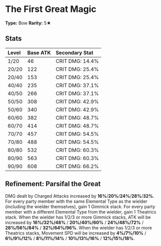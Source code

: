 # The First Great Magic

**Type:** Bow
**Rarity:** 5★

## Stats

| Level | Base ATK | Secondary Stat |
| :--- | :--- | :--- |
| 1/20 | 46 | CRIT DMG: 14.4% |
| 20/20 | 122 | CRIT DMG: 25.4% |
| 20/40 | 153 | CRIT DMG: 25.4% |
| 40/40 | 235 | CRIT DMG: 37.1% |
| 40/50 | 266 | CRIT DMG: 37.1% |
| 50/50 | 308 | CRIT DMG: 42.9% |
| 50/60 | 340 | CRIT DMG: 42.9% |
| 60/60 | 382 | CRIT DMG: 48.7% |
| 60/70 | 414 | CRIT DMG: 48.7% |
| 70/70 | 457 | CRIT DMG: 54.5% |
| 70/80 | 488 | CRIT DMG: 54.5% |
| 80/80 | 532 | CRIT DMG: 60.3% |
| 80/90 | 563 | CRIT DMG: 60.3% |
| 90/90 | 608 | CRIT DMG: 66.2% |

## Refinement: Parsifal the Great

DMG dealt by Charged Attacks increased by **16%**/**20%**/**24%**/**28%**/**32%**. For every party member with the same Elemental Type as the wielder (including the wielder themselves), gain 1 Gimmick stack. For every party member with a different Elemental Type from the wielder, gain 1 Theatrics stack. When the wielder has 1/2/3 or more Gimmick stacks, ATK will be increased by **16%/32%/48%** / **20%/40%/60%** / **24%/48%/72%** / **28%/56%/84%** / **32%/64%/96%**. When the wielder has 1/2/3 or more Theatrics stacks, Movement SPD will be increased by **4%/7%/10%** / **6%/9%/12%** / **8%/11%/14%** / **10%/13%/16%** / **12%/15%/18%**.

